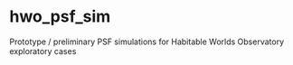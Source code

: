 # hwo_psf_sim
Prototype / preliminary PSF simulations for Habitable Worlds Observatory exploratory cases

